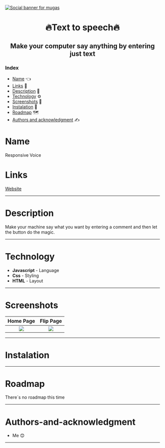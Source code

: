 [![Social banner for mugas](./assets/Flipcards_banner.png)](http://ricardomoreira.io/)

<h1 align="center"> 🔥Text to speech🔥</h1>

<h2 align="center"> Make your computer say anything by entering just text </h2>

### Index

* [Name](#Name) 👈
* [Links](#Links) 🔗
* [Description](#Description) 📖
* [Technology](#Technology) ⚙️
* [Screenshots](#Screenshots) 📱
* [Instalation](#Instalation) 🧩
* [Roadmap](#Roadmap) 🗺️
* [Authors and acknowledgment](#Authors-and-acknowledgment) ✍️

# Name

Responsive Voice

# Links

[Website](https://responsivevoice.netlify.app/)
___

# Description

Make your machine say what you want by entering a comment and then let the button do the magic.

___

# Technology

* **Javascript** - Language
* **Css** - Styling
* **HTML** - Layout

____

# Screenshots

Home Page         |  Flip Page
:-------------------------:|:-------------------------:
![](assets/screenshot.png)  |  ![](assets/screenshot1.png)

____

# Instalation

___

# Roadmap

There´s no roadmap this time 

____

# Authors-and-acknowledgment

* Me 😊

____
